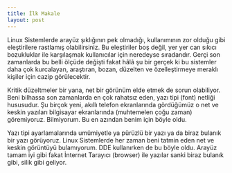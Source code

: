 ```yaml
---
title: İlk Makale
layout: post
---
```


Linux Sistemlerde arayüz şıklığının pek olmadığı, kullanımının zor olduğu gibi eleştirilere rastlamış olabilirsiniz. Bu eleştiriler boş değil, yer yer can sıkıcı bozukluklar ile karşılaşmak kullanıcılar için neredeyse sıradandır. Gerçi son zamanlarda bu belli ölçüde değişti fakat hâlâ şu bir gerçek ki bu sistemler daha çok kurcalayan, araştıran, bozan, düzelten ve özelleştirmeye meraklı kişiler için cazip görülecektir.

Kritik düzeltmeler bir yana, net bir görünüm elde etmek de sorun olabiliyor. Beni bilhassa son zamanlarda en çok rahatsız eden, yazı tipi (font) netliği hususudur. Şu birçok yeni, akıllı telefon ekranlarında gördüğümüz o net ve keskin yazıları bilgisayar ekranlarında (muhtemelen çoğu zaman) göremiyoruz. Bilmiyorum. Bu en azından benim için böyle oldu.

Yazı tipi ayarlamalarında umûmiyetle ya pürüzlü bir yazı ya da biraz bulanık bir yazı görüyoruz. Linux Sistemlerde her zaman beni tatmin eden net ve keskin görüntüyü bulamıyorum. DDE kullanırken de bu böyle oldu. Arayüz tamam iyi gibi fakat İnternet Tarayıcı (browser) ile yazılar sanki biraz bulanık gibi, silik gibi geliyor.